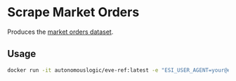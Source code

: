 # Scrape Market Orders

Produces the [market orders dataset](../datasets/market-orders.md).

## Usage

```bash
docker run -it autonomouslogic/eve-ref:latest -e "ESI_USER_AGENT=your@email.com" scrape-market-orders
```
